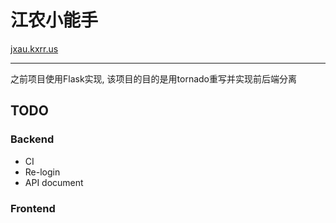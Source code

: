 # 江农小能手 

[jxau.kxrr.us](http://jxau.kxrr.us)

---

之前项目使用Flask实现, 该项目的目的是用tornado重写并实现前后端分离


## TODO

### Backend

- CI
- Re-login
- API document 

### Frontend

